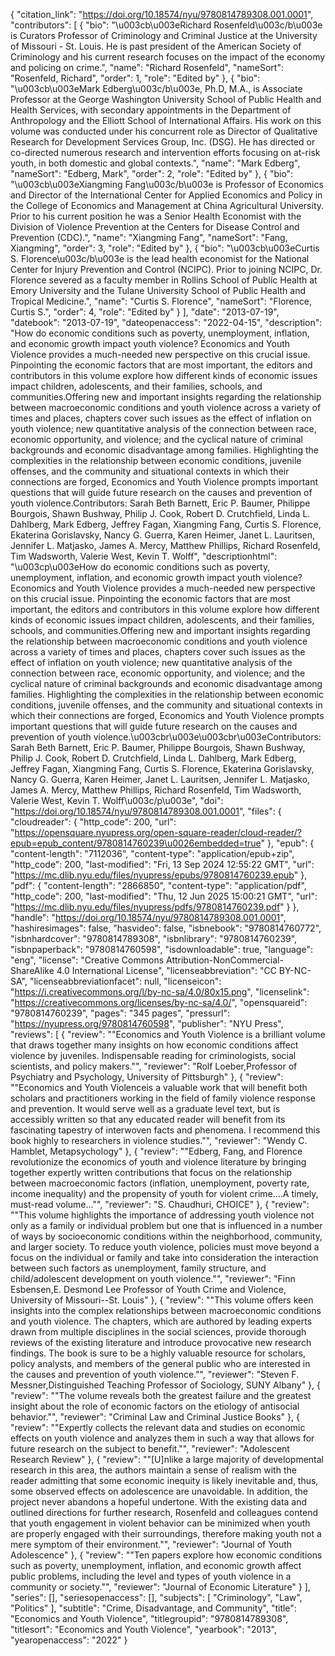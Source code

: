 {
   "citation_link": "https://doi.org/10.18574/nyu/9780814789308.001.0001",
   "contributors": [
     {
       "bio": "\u003cb\u003eRichard Rosenfeld\u003c/b\u003e is Curators Professor of Criminology and Criminal Justice at the University of Missouri - St. Louis. He is past president of the American Society of Criminology and his current research focuses on the impact of the economy and policing on crime.",
       "name": "Richard Rosenfeld",
       "nameSort": "Rosenfeld, Richard",
       "order": 1,
       "role": "Edited by"
     },
     {
       "bio": "\u003cb\u003eMark Edberg\u003c/b\u003e, Ph.D, M.A., is Associate Professor at the George Washington University School of Public Health and Health Services, with secondary appointments in the Department of Anthropology and the Elliott School of International Affairs. His work on this volume was conducted under his concurrent role as Director of Qualitative Research for Development Services Group, Inc. (DSG). He has directed or co-directed numerous research and intervention efforts focusing on at-risk youth, in both domestic and global contexts.",
       "name": "Mark Edberg",
       "nameSort": "Edberg, Mark",
       "order": 2,
       "role": "Edited by"
     },
     {
       "bio": "\u003cb\u003eXiangming Fang\u003c/b\u003e is Professor of Economics and Director of the International Center for Applied Economics and Policy in the College of Economics and Management at China Agricultural University. Prior to his current position he was a Senior Health Economist with the Division of Violence Prevention at the Centers for Disease Control and Prevention (CDC).",
       "name": "Xiangming Fang",
       "nameSort": "Fang, Xiangming",
       "order": 3,
       "role": "Edited by"
     },
     {
       "bio": "\u003cb\u003eCurtis S. Florence\u003c/b\u003e is the lead health economist for the National Center for Injury Prevention and Control (NCIPC). Prior to joining NCIPC, Dr. Florence severed as a faculty member in Rollins School of Public Health at Emory University and the Tulane University School of Public Health and Tropical Medicine.",
       "name": "Curtis S. Florence",
       "nameSort": "Florence, Curtis S.",
       "order": 4,
       "role": "Edited by"
     }
   ],
   "date": "2013-07-19",
   "datebook": "2013-07-19",
   "dateopenaccess": "2022-04-15",
   "description": "How do economic conditions such as poverty, unemployment, inflation, and economic growth impact youth violence? Economics and Youth Violence provides a much-needed new perspective on this crucial issue. Pinpointing the economic factors that are most important, the editors and contributors in this volume explore how different kinds of economic issues impact children, adolescents, and their families, schools, and communities.Offering new and important insights regarding the relationship between macroeconomic conditions and youth violence across a variety of times and places, chapters cover such issues as the effect of inflation on youth violence; new quantitative analysis of the connection between race, economic opportunity, and violence; and the cyclical nature of criminal backgrounds and economic disadvantage among families. Highlighting the complexities in the relationship between economic conditions, juvenile offenses, and the community and situational contexts in which their connections are forged, Economics and Youth Violence prompts important questions that will guide future research on the causes and prevention of youth violence.Contributors: Sarah Beth Barnett, Eric P. Baumer, Philippe Bourgois, Shawn Bushway, Philip J. Cook, Robert D. Crutchfield, Linda L. Dahlberg, Mark Edberg, Jeffrey Fagan, Xiangming Fang, Curtis S. Florence, Ekaterina Gorislavsky, Nancy G. Guerra, Karen Heimer, Janet L. Lauritsen, Jennifer L. Matjasko, James A. Mercy, Matthew Phillips, Richard Rosenfeld, Tim Wadsworth, Valerie West, Kevin T. Wolff",
   "descriptionhtml": "\u003cp\u003eHow do economic conditions such as poverty, unemployment, inflation, and economic growth impact youth violence? Economics and Youth Violence provides a much-needed new perspective on this crucial issue. Pinpointing the economic factors that are most important, the editors and contributors in this volume explore how different kinds of economic issues impact children, adolescents, and their families, schools, and communities.Offering new and important insights regarding the relationship between macroeconomic conditions and youth violence across a variety of times and places, chapters cover such issues as the effect of inflation on youth violence; new quantitative analysis of the connection between race, economic opportunity, and violence; and the cyclical nature of criminal backgrounds and economic disadvantage among families. Highlighting the complexities in the relationship between economic conditions, juvenile offenses, and the community and situational contexts in which their connections are forged, Economics and Youth Violence prompts important questions that will guide future research on the causes and prevention of youth violence.\u003cbr\u003e\u003cbr\u003eContributors: Sarah Beth Barnett, Eric P. Baumer, Philippe Bourgois, Shawn Bushway, Philip J. Cook, Robert D. Crutchfield, Linda L. Dahlberg, Mark Edberg, Jeffrey Fagan, Xiangming Fang, Curtis S. Florence, Ekaterina Gorislavsky, Nancy G. Guerra, Karen Heimer, Janet L. Lauritsen, Jennifer L. Matjasko, James A. Mercy, Matthew Phillips, Richard Rosenfeld, Tim Wadsworth, Valerie West, Kevin T. Wolff\u003c/p\u003e",
   "doi": "https://doi.org/10.18574/nyu/9780814789308.001.0001",
   "files": {
     "cloudreader": {
       "http_code": 200,
       "url": "https://opensquare.nyupress.org/open-square-reader/cloud-reader/?epub=epub_content/9780814760239\u0026embedded=true"
     },
     "epub": {
       "content-length": "7112036",
       "content-type": "application/epub+zip",
       "http_code": 200,
       "last-modified": "Fri, 13 Sep 2024 12:55:22 GMT",
       "url": "https://mc.dlib.nyu.edu/files/nyupress/epubs/9780814760239.epub"
     },
     "pdf": {
       "content-length": "2866850",
       "content-type": "application/pdf",
       "http_code": 200,
       "last-modified": "Thu, 12 Jun 2025 15:00:21 GMT",
       "url": "https://mc.dlib.nyu.edu/files/nyupress/pdfs/9780814760239.pdf"
     }
   },
   "handle": "https://doi.org/10.18574/nyu/9780814789308.001.0001",
   "hashiresimages": false,
   "hasvideo": false,
   "isbnebook": "9780814760772",
   "isbnhardcover": "9780814789308",
   "isbnlibrary": "9780814760239",
   "isbnpaperback": "9780814760598",
   "isdownloadable": true,
   "language": "eng",
   "license": "Creative Commons Attribution-NonCommercial-ShareAlike 4.0 International License",
   "licenseabbreviation": "CC BY-NC-SA",
   "licenseabbreviationfacet": null,
   "licenseicon": "https://i.creativecommons.org/l/by-nc-sa/4.0/80x15.png",
   "licenselink": "https://creativecommons.org/licenses/by-nc-sa/4.0/",
   "opensquareid": "9780814760239",
   "pages": "345 pages",
   "pressurl": "https://nyupress.org/9780814760598",
   "publisher": "NYU Press",
   "reviews": [
     {
       "review": "\"Economics and Youth Violence is a brilliant volume that draws together many insights on how economic conditions affect violence by juveniles. Indispensable reading for criminologists, social scientists, and policy makers.\"",
       "reviewer": "Rolf Loeber,Professor of Psychiatry and Psychology, University of Pittsburgh"
     },
     {
       "review": "\"Economics and Youth Violenceis a valuable work that will benefit both scholars and practitioners working in the field of family violence response and prevention. It would serve well as a graduate level text, but is accessibly written so that any educated reader will benefit from its fascinating tapestry of interwoven facts and phenomena. I recommend this book highly to researchers in violence studies.\"",
       "reviewer": "Wendy C. Hamblet, Metapsychology"
     },
     {
       "review": "\"Edberg, Fang, and Florence revolutionize the economics of youth and violence literature by bringing together expertly written contributions that focus on the relationship between macroeconomic factors (inflation, unemployment, poverty rate, income inequality) and the propensity of youth for violent crime....A timely, must-read volume...\"",
       "reviewer": "S. Chaudhuri, CHOICE"
     },
     {
       "review": "\"This volume highlights the importance of addressing youth violence not only as a family or individual problem but one that is influenced in a number of ways by socioeconomic conditions within the neighborhood, community, and larger society. To reduce youth violence, policies must move beyond a focus on the individual or family and take into consideration the interaction between such factors as unemployment, family structure, and child/adolescent development on youth violence.\"",
       "reviewer": "Finn Esbensen,E. Desmond Lee Professor of Youth Crime and Violence, University of Missouri--St. Louis"
     },
     {
       "review": "\"This volume offers keen insights into the complex relationships between macroeconomic conditions and  youth violence. The chapters, which are authored by leading experts drawn from multiple disciplines in  the social sciences, provide thorough reviews of the existing literature and introduce provocative new  research findings. The book is sure to be a highly valuable resource for scholars, policy analysts, and  members of the general public who are interested in the causes and prevention of youth violence.\"",
       "reviewer": "Steven F. Messner,Distinguished Teaching Professor of Sociology, SUNY Albany"
     },
     {
       "review": "\"The volume reveals both the greatest failure and the greatest insight about the role of economic factors on the etiology of antisocial behavior.\"",
       "reviewer": "Criminal Law and Criminal Justice Books"
     },
     {
       "review": "\"Expertly collects the relevant data and studies on economic effects on youth violence and analyzes them in such a way that allows for future research on the subject to benefit.\"",
       "reviewer": "Adolescent Research Review"
     },
     {
       "review": "\"[U]nlike a large majority of developmental research in this area, the authors maintain a sense of realism with the reader admitting that some economic inequity is likely inevitable and, thus, some observed effects on adolescence are unavoidable. In addition, the project never abandons a hopeful undertone. With the existing data and outlined directions for further research, Rosenfeld and colleagues contend that youth engagement in violent behavior can be minimized when youth are properly engaged with their surroundings, therefore making youth not a mere symptom of their environment.\"",
       "reviewer": "Journal of Youth Adolescence"
     },
     {
       "review": "\"Ten papers explore how economic conditions such as poverty, unemployment, inflation, and economic growth affect public problems, including the level and types of youth violence in a community or society.\"",
       "reviewer": "Journal of Economic Literature"
     }
   ],
   "series": [],
   "seriesopenaccess": [],
   "subjects": [
     "Criminology",
     "Law",
     "Politics"
   ],
   "subtitle": "Crime, Disadvantage, and Community",
   "title": "Economics and Youth Violence",
   "titlegroupid": "9780814789308",
   "titlesort": "Economics and Youth Violence",
   "yearbook": "2013",
   "yearopenaccess": "2022"
 }
